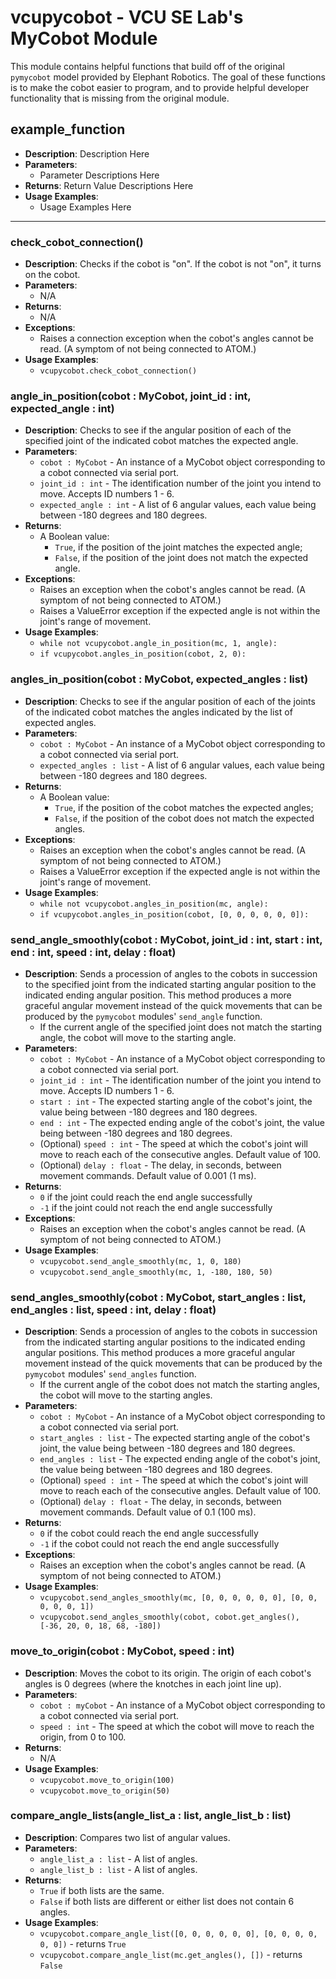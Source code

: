 # vcupycobot - VCU SE Lab's MyCobot Module

This module contains helpful functions that build off of the original `pymycobot` model provided by Elephant Robotics. The goal of these functions is to make the cobot easier to program, and to provide helpful developer functionality that is missing from the original module.

## example_function
- **Description**: Description Here
- **Parameters**: 
    - Parameter Descriptions Here
- **Returns**: Return Value Descriptions Here
- **Usage Examples**:
    - Usage Examples Here

---

### check_cobot_connection()
- **Description**: Checks if the cobot is "on". If the cobot is not "on", it turns on the cobot.
- **Parameters**: 
    - N/A
- **Returns**: 
    - N/A
- **Exceptions**:
    - Raises a connection exception when the cobot's angles cannot be read. (A symptom of not being connected to ATOM.)
- **Usage Examples**:
    - `vcupycobot.check_cobot_connection()`

### angle_in_position(cobot : MyCobot, joint_id : int, expected_angle : int)
- **Description**: Checks to see if the angular position of each of the specified joint of the indicated cobot matches the expected angle.
- **Parameters**: 
    - `cobot : MyCobot` - An instance of a MyCobot object corresponding to a cobot connected via serial port.
    - `joint_id : int` - The identification number of the joint you intend to move. Accepts ID numbers 1 - 6. 
    - `expected_angle : int` - A list of 6 angular values, each value being between -180 degrees and 180 degrees.
- **Returns**:
    - A Boolean value: 
        - `True`, if the position of the joint matches the expected angle;
        - `False`, if the position of the joint does not match the expected angle.
- **Exceptions**:
    - Raises an exception when the cobot's angles cannot be read. (A symptom of not being connected to ATOM.)
    - Raises a ValueError exception if the expected angle is not within the joint's range of movement.
- **Usage Examples**:
    - `while not vcupycobot.angle_in_position(mc, 1, angle):`
    - `if vcupycobot.angles_in_position(cobot, 2, 0):`

### angles_in_position(cobot : MyCobot, expected_angles : list)
- **Description**: Checks to see if the angular position of each of the joints of the indicated cobot matches the angles indicated by the list of expected angles. 
- **Parameters**:
    - `cobot : MyCobot` - An instance of a MyCobot object corresponding to a cobot connected via serial port.
    - `expected_angles : list` - A list of 6 angular values, each value being between -180 degrees and 180 degrees.
- **Returns**: 
    - A Boolean value: 
        - `True`, if the position of the cobot matches the expected angles;
        - `False`, if the position of the cobot does not match the expected angles.
- **Exceptions**:
    - Raises an exception when the cobot's angles cannot be read. (A symptom of not being connected to ATOM.)
    - Raises a ValueError exception if the expected angle is not within the joint's range of movement.
- **Usage Examples**:
    - `while not vcupycobot.angles_in_position(mc, angle):`
    - `if vcupycobot.angles_in_position(cobot, [0, 0, 0, 0, 0, 0]):`

### send_angle_smoothly(cobot : MyCobot, joint_id : int, start : int, end : int, speed : int, delay : float)
- **Description**: Sends a procession of angles to the cobots in succession to the specified joint from the indicated 
    starting angular position to the indicated ending angular position. This method produces a more graceful angular 
    movement instead of the quick movements that can be produced by the `pymycobot` modules' `send_angle` function. 
    - If the current angle of the specified joint does not match the starting angle, the cobot will move to the starting 
        angle.
- **Parameters**:
    - `cobot : MyCobot` - An instance of a MyCobot object corresponding to a cobot connected via serial port.
    - `joint_id : int` - The identification number of the joint you intend to move. Accepts ID numbers 1 - 6. 
    - `start : int` - The expected starting angle of the cobot's joint, the value being between -180 degrees and 180 
        degrees.
    - `end : int` - The expected ending angle of the cobot's joint, the value being between -180 degrees and 180 degrees.
    - (Optional) `speed : int` - The speed at which the cobot's joint will move to reach each of the consecutive angles.
        Default value of 100.
    - (Optional) `delay : float` - The delay, in seconds, between movement commands. Default value of 0.001 (1 ms).
- **Returns**:
    - `0` if the joint could reach the end angle successfully
    - `-1` if the joint could not reach the end angle successfully
- **Exceptions**:
    - Raises an exception when the cobot's angles cannot be read. (A symptom of not being connected to ATOM.)
- **Usage Examples**:
    - `vcupycobot.send_angle_smoothly(mc, 1, 0, 180)`
    - `vcupycobot.send_angle_smoothly(mc, 1, -180, 180, 50)`

### send_angles_smoothly(cobot : MyCobot, start_angles : list, end_angles : list, speed : int, delay : float)
- **Description**: Sends a procession of angles to the cobots in succession from the indicated starting angular 
    positions to the indicated ending angular positions. This method produces a more graceful angular movement instead 
    of the quick movements that can be produced by the `pymycobot` modules' `send_angles` function. 
    - If the current angle of the cobot does not match the starting angles, the cobot will move to the starting angles.
- **Parameters**:
    - `cobot : MyCobot` - An instance of a MyCobot object corresponding to a cobot connected via serial port.
    - `start_angles : list` - The expected starting angle of the cobot's joint, the value being between -180 degrees 
        and 180 degrees.
    - `end_angles : list` - The expected ending angle of the cobot's joint, the value being between -180 degrees and 
        180 degrees.
    - (Optional) `speed : int` - The speed at which the cobot's joint will move to reach each of the consecutive angles.
        Default value of 100.
    - (Optional) `delay : float` - The delay, in seconds, between movement commands. Default value of 0.1 (100 ms).
- **Returns**:
    - `0` if the cobot could reach the end angle successfully
    - `-1` if the cobot could not reach the end angle successfully
- **Exceptions**:
    - Raises an exception when the cobot's angles cannot be read. (A symptom of not being connected to ATOM.)
- **Usage Examples**:
    - `vcupycobot.send_angles_smoothly(mc, [0, 0, 0, 0, 0, 0], [0, 0, 0, 0, 0, 1])`
    - `vcupycobot.send_angles_smoothly(cobot, cobot.get_angles(), [-36, 20, 0, 18, 68, -180])`

### move_to_origin(cobot : MyCobot, speed : int)
- **Description**: Moves the cobot to its origin. The origin of each cobot's angles is 0 degrees (where the knotches in each joint line up). 
- **Parameters**:
    - `cobot : myCobot` - An instance of a MyCobot object corresponding to a cobot connected via serial port.
    - `speed : int` - The speed at which the cobot will move to reach the origin, from 0 to 100.
- **Returns**:
    - N/A
- **Usage Examples**:
    - `vcupycobot.move_to_origin(100)`
    - `vcupycobot.move_to_origin(50)`

### compare_angle_lists(angle_list_a : list, angle_list_b : list)
- **Description**: Compares two list of angular values.
- **Parameters**:
    - `angle_list_a : list` - A list of angles.
    - `angle_list_b : list` - A list of angles.
- **Returns**:
    - `True` if both lists are the same.
    - `False` if both lists are different or either list does not contain 6 angles.
- **Usage Examples**:
    - `vcupycobot.compare_angle_list([0, 0, 0, 0, 0, 0], [0, 0, 0, 0, 0, 0])` - returns `True`
    - `vcupycobot.compare_angle_list(mc.get_angles(), [])` - returns `False`
